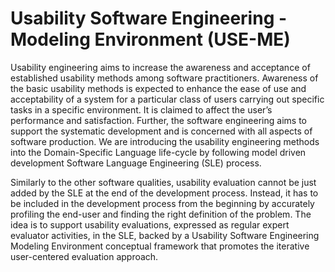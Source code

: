 # Usability Software Engineering - Modeling Environment (USE-ME)
Usability engineering aims to increase the awareness and acceptance of established usability methods among software practitioners. Awareness of the basic usability methods is expected to enhance the ease of use and acceptability of a system for a particular class of users carrying out specific tasks in a specific environment. It is claimed to affect the user’s performance and satisfaction. Further, the software engineering aims to support the systematic development and is concerned with all aspects of software production. We are introducing the usability engineering methods into the Domain-Specific Language life-cycle by following model driven development Software Language Engineering (SLE) process.

Similarly to the other software qualities, usability evaluation cannot be just added by the SLE at the end of the development process. Instead, it has to be included in the development process from the beginning by accurately profiling the end-user and finding the right definition of the problem. The idea is to support usability evaluations, expressed as regular expert evaluator activities, in the SLE, backed by a Usability Software Engineering Modeling Environment conceptual framework that promotes the iterative user-centered evaluation approach.
